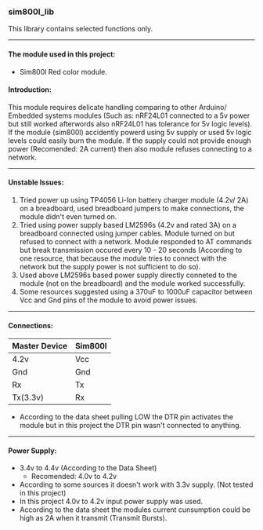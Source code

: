 ### sim800l_lib

This library contains selected functions only.   

---
#### The module used in this project:
* Sim800l Red color module.

#### Introduction:

This module requires delicate handling comparing to other Arduino/ Embedded systems modules (Such as: nRF24L01  connected to a 5v power but still worked afterwords also nRF24L01 has tolerance for 5v logic levels). If the module (sim800l) accidently powerd using 5v supply or used 5v logic levels could easily burn the module. If the supply could not provide enough power (Recomended: 2A current) then also module refuses connecting to a network.

---
#### Unstable Issues:
1. Tried power up using TP4056 Li-Ion battery charger module (4.2v/ 2A) on a breadboard, used breadboard jumpers to make connections, the module didn't even turned on.   
2. Tried using power supply based LM2596s (4.2v and rated 3A) on a breadboard connected using jumper cables. Module turned on but refused to connect with a network. Module responded to AT commands but  break transmission occured every 10 - 20 seconds (According to one resource, that because the module tries to connect with the network but the supply power is not sufficient to do so).  
3. Used above LM2596s based power supply directly conneted to the module (not on the breadboard) and  the module worked successfully.
4. Some resources suggested using a 370uF to 1000uF capacitor between Vcc and Gnd pins of the module to avoid power issues.

---
#### Connections:
| Master Device | Sim800l |
| --- | --- |
|4.2v | Vcc  |
|Gnd | Gnd  |
|Rx | Tx |
|Tx(3.3v) | Rx |  


* According to the data sheet pulling LOW the DTR pin activates the module but in this project the DTR pin wasn't connected to anything.

---
#### Power Supply: 
* 3.4v to 4.4v (According to the Data Sheet)  
  * Recomended: 4.0v to 4.2v 
* According to some sources it doesn't work with 3.3v supply. (Not tested in this project)  
* In this project 4.0v to 4.2v input power supply was used.  
* According to the data sheet the modules current cunsumption could be high as 2A when it transmit (Transmit Bursts).  
